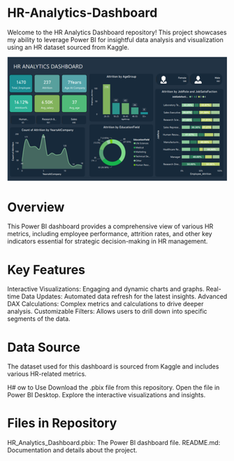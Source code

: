 # HR-Analytics-Dashboard
Welcome to the HR Analytics Dashboard repository! This project showcases my ability to leverage Power BI for insightful data analysis and visualization using an HR dataset sourced from Kaggle.

![Alt text](https://github.com/shubhampatel2810/HR-Analytics-Dashboard/blob/main/dashboard-image.png
)

# Overview
This Power BI dashboard provides a comprehensive view of various HR metrics, including employee performance, attrition rates, and other key indicators essential for strategic decision-making in HR management.

# Key Features
Interactive Visualizations: Engaging and dynamic charts and graphs.
Real-time Data Updates: Automated data refresh for the latest insights.
Advanced DAX Calculations: Complex metrics and calculations to drive deeper analysis.
Customizable Filters: Allows users to drill down into specific segments of the data.
# Data Source
The dataset used for this dashboard is sourced from Kaggle and includes various HR-related metrics.

H# ow to Use
Download the .pbix file from this repository.
Open the file in Power BI Desktop.
Explore the interactive visualizations and insights.
# Files in Repository
HR_Analytics_Dashboard.pbix: The Power BI dashboard file.
README.md: Documentation and details about the project.



